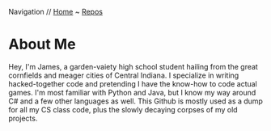 Navigation // [Home](https://somewhereoutinspace.github.io/) ~ [Repos](REPOS)


# About Me
Hey, I'm James, a garden-vaiety high school student hailing from the great cornfields and meager cities of Central Indiana.
I specialize in writing hacked-together code and pretending I have the know-how to code actual games. I'm most familiar with Python and Java, but I know my way around C# and a few other languages as well. This Github is mostly used as a dump for all my CS class code, plus the slowly decaying corpses of my old projects.

